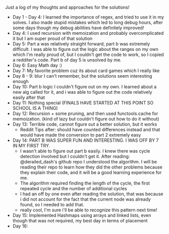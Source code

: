 Just a log of my thoughts and approaches for the solutions!
- Day 1 - Day 4: I learned the importance of regex, and tried to use it in my solves. I also made stupid mistakes which led to long debug hours, after some days though my debug abilities have definitely improved!
- Day 4: I used recursion with memoization and probably overcomplicated it but I am super proud of that solution
- Day 5: Part a was relatively straight forward, part b was extremely difficult. I was able to figure out the logic about the ranges on my own which I'm really proud of, but I couldn't get the code to work, so I copied a redditer's code. Part b of day 5 is unsolved by me. 
- Day 6: Easy Math day :)
- Day 7: My favorite problem cuz its about card games which I really like
- Day 8 - 9: blur I can't remember, but the solutions seem interesting enough
- Day 10: Part b logic I couldn't figure out on my own. I learned about a new alg called for it, and i was able to figure out the code relatively easily after that
- Day 11: Nothing special
(FINALS HAVE STARTED AT THIS POINT SO SCHOOL IS A THING)
- Day 12: Recursion + some pruning, and then used functools.cache for memoization. (kind of lazy but couldn't figure out how to do it without)
- Day 13: Terrible code, cannot figure out a better solution, but it works
    - Reddit Tips after: should have counted differences instead and that would have made the conversion to part 2 extremely easy
- Day 14: PART B WAS SUPER FUN AND INTERESTING. I WAS OFF BY 7 IN MY FIRST TRY. 
    - I wasn't able to figure out part b easily. I knew there was cycle detection involved but I couldn't get it. After reading: @derailed_dash's github repo I understood the algorithm. I will be reading their repo to learn how they did the other problems because they explain their code, and it will be a good learning experience for me. 
    - The algorithm required finding the length of the cycle, the first repeated cycle and the number of additional cycles
    - I had an off by one even after reading the solution, that was because i did not account for the fact that the current node was already found, so I needed to add that. 
    - really cool, I'm sure i'll be able to recognize this pattern next time! 
- Day 15: Implemented Hashmaps using arrays and linked lists, even though that was not required, my best day in terms of placement
- Day 16:
